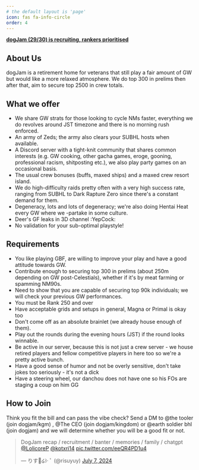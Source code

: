 ```yaml
---
# the default layout is 'page'
icon: fas fa-info-circle
order: 4
---
```


**<u>dogJam (29/30) is recruiting, rankers prioritised</u>**

## __About Us__
dogJam is a retirement home for veterans that still play a fair amount of GW but would like a more relaxed atmosphere. We do top 300 in prelims then after that, aim to secure top 2500 in crew totals.

## __What we offer__
- We share GW strats for those looking to cycle NMs faster, everything we do revolves around JST timezone and there is no morning rush enforced.
- An army of Zeds; the army also clears your SUBHL hosts when available.
- A Discord server with a tight-knit community that shares common interests (e.g. GW cooking, other gacha games, eroge, gooning, professional racism, shitposting etc.), we also play party games on an occasional basis.
- The usual crew bonuses (buffs, maxed ships) and a maxed crew resort island.
- We do high-difficulty raids pretty often with a very high success rate, ranging from SUBHL to Dark Rapture Zero since there's a constant demand for them.
- Degeneracy, lots and lots of degeneracy; we're also doing Hentai Heat every GW where we -partake in some culture.
- Deer's GF leaks in 3D channel :YepCock:
- No validation for your sub-optimal playstyle!

## __Requirements__
- You like playing GBF, are willing to improve your play and have a good attitude towards GW.
- Contribute enough to securing top 300 in prelims (about 250m depending on GW post-Celestials), whether if it's by meat farming or spamming NM90s.
- Need to show that you are capable of securing top 90k individuals; we will check your previous GW performances.
- You must be Rank 250 and over
- Have acceptable grids and setups in general, Magna or Primal is okay too
- Don't come off as an absolute brainlet (we already house enough of them).
- Play out the rounds during the evening hours (JST) if the round looks winnable.
- Be active in our server, because this is not just a crew server - we house retired players and fellow competitive players in here too so we're a pretty active bunch.
- Have a good sense of humor and not be overly sensitive, don't take jokes too seriously - it's not a dick
- Have a steering wheel, our danchou does not have one so his FOs are staging a coup on him GG

## __How to Join__
Think you fit the bill and can pass the vibe check? Send a DM to @the tooler (join dogjam/kgm) , @The CEO (join dogjam/kingdom) or @earth soldier bhl (join dogjam) and we will determine whether you will be a good fit or not.

<blockquote class="twitter-tweet" data-dnt="true"><p lang="en" dir="ltr">DogJam recap / recruitment / banter / memories / family / chatgpt <a href="https://twitter.com/LolicoreP?ref_src=twsrc%5Etfw">@LolicoreP</a> <a href="https://twitter.com/kotxri14?ref_src=twsrc%5Etfw">@kotxri14</a> <a href="https://t.co/eeQR4PD1u4">pic.twitter.com/eeQR4PD1u4</a></p>&mdash; りす🧁໒꒱· ﾟ (@risuyuy) <a href="https://twitter.com/risuyuy/status/1809973062697374191?ref_src=twsrc%5Etfw">July 7, 2024</a></blockquote> <script async src="https://platform.twitter.com/widgets.js" charset="utf-8"></script>